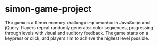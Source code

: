 # simon-game-project
The game is a Simon memory challenge implemented in JavaScript and jQuery. Players repeat randomly generated color sequences, progressing through levels with visual and auditory feedback. The game starts on a keypress or click, and players aim to achieve the highest level possible.
